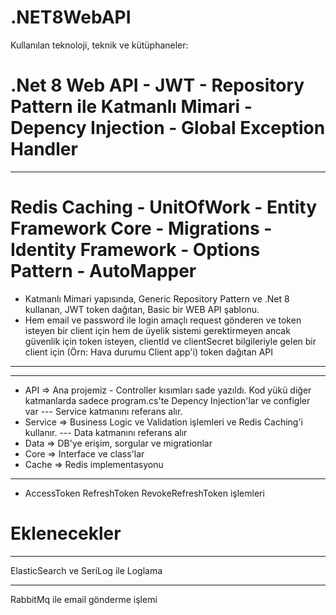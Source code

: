 # .NET8WebAPI

 Kullanılan teknoloji, teknik ve kütüphaneler:

# .Net 8 Web API - JWT - Repository Pattern ile Katmanlı Mimari - Depency Injection - Global Exception Handler
**********************************************************
# Redis Caching - UnitOfWork - Entity Framework Core - Migrations - Identity Framework - Options Pattern - AutoMapper

- Katmanlı Mimari yapısında, Generic Repository Pattern ve .Net 8 kullanan, JWT token dağıtan, Basic bir WEB API şablonu.
- Hem email ve password ile login amaçlı request gönderen ve token isteyen bir client için hem de üyelik sistemi gerektirmeyen ancak güvenlik için token isteyen, clientId ve clientSecret bilgileriyle gelen bir client için (Örn: Hava durumu Client app'i) token dağıtan API 

**********************************************************
**********************************************************
- API => Ana projemiz - Controller kısımları sade yazıldı. Kod yükü diğer katmanlarda sadece program.cs'te Depency Injection'lar ve configler var  ---  Service katmanını referans alır.
- Service => Business Logic ve Validation işlemleri ve Redis Caching'i kullanır.  ---  Data katmanını referans alır
- Data => DB'ye erişim, sorgular ve migrationlar
- Core => Interface ve class'lar
- Cache => Redis implementasyonu


**********************************************************
- AccessToken RefreshToken RevokeRefreshToken işlemleri

# Eklenecekler
*****************************************
ElasticSearch ve SeriLog ile Loglama
*****************************************
RabbitMq ile email gönderme işlemi

